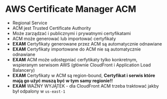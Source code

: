 # AWS Certificate Manager ACM

- Regional Service
- ACM jest Trusted Certificate Authority
- Może zarządzać i publicznymi i prywatnymi certyfikatami
- ACM może generować lub importować certyfikaty
- **EXAM** Certyfikaty generowane przez ACM są automatycznie odnawiane
- **EXAM** Certyfikaty importowane do ACM nie są automatycznie odnawiane
- **EXAM** ACM może udostępniać cerfytikaty tylko konkretnym, wspieranym serwisom AWS (głównie CloudFront i Application Load Balancery)
- **EXAM** Certyfikaty w ACM są region-bound, **Certyfikat i serwis które mają go użyć muszą być w tym samy regionie!!**
- **EXAM** WAŻNY WYJĄTEK - dla CloudFront ACM trzeba traktować jakby był odpalony w `us-east-1`
